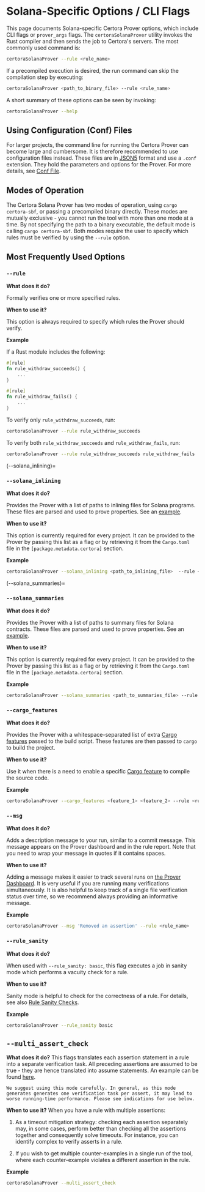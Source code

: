 # Solana-Specific Options / CLI Flags

This page documents Solana-specific Certora Prover options, which include CLI flags or ``prover_args`` flags.
The ``certoraSolanaProver`` utility invokes the Rust compiler and then sends the job to Certora's servers.
The most commonly used command is:

```bash
certoraSolanaProver --rule <rule_name>
```

If a precompiled execution is desired, the run command can skip the compilation step by executing:

```bash
certoraSolanaProver <path_to_binary_file> --rule <rule_name>
```

A short summary of these options can be seen by invoking:
```bash
certoraSolanaProver --help
```

## Using Configuration (Conf) Files

For larger projects, the command line for running the Certora Prover can become large and cumbersome. It is therefore recommended to use configuration files instead.
These files are in [JSON5](https://json5.org/) format and use a ``.conf`` extension. They hold the parameters and options for the Prover.
For more details, see [Conf File](https://docs.certora.com/en/latest/docs/prover/cli/conf-file-api.html#conf-files).

## Modes of Operation

The Certora Solana Prover has two modes of operation, using `cargo certora-sbf`, or passing a precompiled binary directly.
These modes are mutually exclusive - you cannot run the tool with more than one mode at a time.
By not specifying the path to a binary executable, the default mode is calling `cargo certora-sbf`.
Both modes require the user to specify which rules must be verified by using the ``--rule`` option.

## Most Frequently Used Options

### `--rule`

**What does it do?**

Formally verifies one or more specified rules.

**When to use it?**

This option is always required to specify which rules the Prover should verify.

**Example**

If a Rust module includes the following:
```rust
#[rule]
fn rule_withdraw_succeeds() {
    ...
}

#[rule]
fn rule_withdraw_fails() {
    ...
}
```

To verify only `rule_withdraw_succeeds`, run:
```bash
certoraSolanaProver --rule rule_withdraw_succeeds
```

To verify both `rule_withdraw_succeeds` and `rule_withdraw_fails`, run:
```bash
certoraSolanaProver --rule rule_withdraw_succeeds rule_withdraw_fails
```

(--solana_inlining)=
### `--solana_inlining`

**What does it do?**

Provides the Prover with a list of paths to inlining files for Solana programs.
These files are parsed and used to prove properties.
See an [example](https://github.com/Certora/SolanaExamples/blob/main/certora/summaries/cvlr_inlining_core.txt).

**When to use it?**

This option is currently required for every project.
It can be provided to the Prover by passing this list as a flag or by retrieving
it from the `Cargo.toml` file in the `[package.metadata.certora]` section.

**Example**

```bash
certoraSolanaProver --solana_inlining <path_to_inlining_file>  --rule <rule_name>
```

(--solana_summaries)=
### `--solana_summaries`

**What does it do?**

Provides the Prover with a list of paths to summary files for Solana contracts.
These files are parsed and used to prove properties.
See an [example](https://github.com/Certora/SolanaExamples/blob/main/certora/summaries/cvlr_summaries_core.txt).

**When to use it?**

This option is currently required for every project.
It can be provided to the Prover by passing this list as a flag or by retrieving
it from the `Cargo.toml` file in the `[package.metadata.certora]` section.

**Example**

```bash
certoraSolanaProver --solana_summaries <path_to_summaries_file> --rule <rule_name>
```

### `--cargo_features`

**What does it do?**

Provides the Prover with a whitespace-separated list of extra [Cargo features](https://doc.rust-lang.org/cargo/reference/features.html) passed to the build script.
These features are then passed to ``cargo`` to build the project.

**When to use it?**

Use it when there is a need to enable a specific [Cargo feature](https://doc.rust-lang.org/cargo/reference/features.html) to compile the source code.

**Example**

```bash
certoraSolanaProver --cargo_features <feature_1> <feature_2> --rule <rule_name>
```

### `--msg`

**What does it do?**

Adds a description message to your run, similar to a commit message. This message appears on the Prover dashboard and in the rule report.
Note that you need to wrap your message in quotes if it contains spaces.

**When to use it?**

Adding a message makes it easier to track several runs on [the Prover Dashboard](https://prover.certora.com/). It is very useful if you are running many verifications simultaneously.
It is also helpful to keep track of a single file verification status over time, so we recommend always providing an informative message.

**Example**

```bash
certoraSolanaProver --msg 'Removed an assertion' --rule <rule_name>
```

### `--rule_sanity`

**What does it do?**

When used with `--rule_sanity: basic`, this flag executes a job in sanity mode which performs a vacuity check for a rule.

**When to use it?**

Sanity mode is helpful to check for the correctness of a rule. For details, see also [Rule Sanity Checks](./sanity.md).

**Example**

```bash
certoraSolanaProver --rule_sanity basic
```


## `--multi_assert_check`

**What does it do?**
This flags translates each assertion statement in a rule into a separate verification task. All preceding assertions are assumed to be true - they are hence translated into assume statements.
An example can be found [here](https://github.com/Certora/SolanaExamples/blob/66c1f406755893db5a081f39ca5cdd583a6f9991/cvlr_by_example/first_example/certora/conf/MultiAssertMode.conf).


```{caution}
We suggest using this mode carefully. In general, as this mode generates generates one verification task per assert, it may lead to worse running-time performance. Please see indications for use below.
```

**When to use it?**
When you have a rule with multiple assertions:

1.  As a timeout mitigation strategy: checking each assertion separately may, in some cases, perform better than checking all the assertions together and consequently solve timeouts. For instance, you can identify complex to verify asserts in a rule.

2.  If you wish to get multiple counter-examples in a single run of the tool, where each counter-example violates a different assertion in the rule.

**Example**

```bash
certoraSolanaProver --multi_assert_check
```